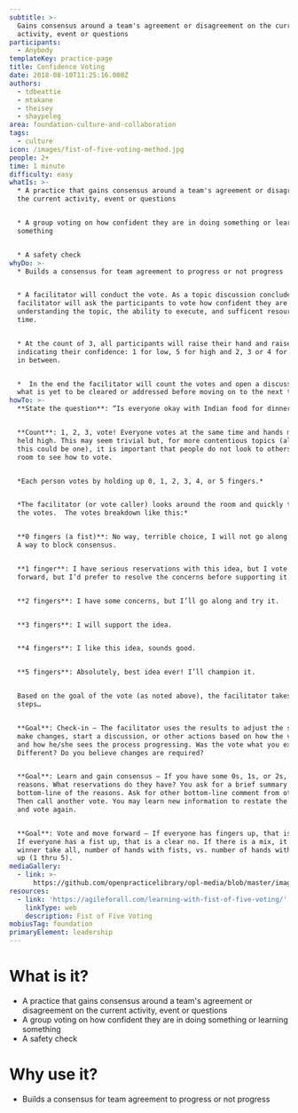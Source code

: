 ```yaml
---
subtitle: >-
  Gains consensus around a team's agreement or disagreement on the current
  activity, event or questions
participants:
  - Anybody
templateKey: practice-page
title: Confidence Voting
date: 2018-08-10T11:25:16.000Z
authors:
  - tdbeattie
  - mtakane
  - theisey
  - shaypeleg
area: foundation-culture-and-collaboration
tags:
  - culture
icon: /images/fist-of-five-voting-method.jpg
people: 2+
time: 1 minute
difficulty: easy
whatIs: >-
  * A practice that gains consensus around a team's agreement or disagreement on
  the current activity, event or questions


  * A group voting on how confident they are in doing something or learning
  something


  * A safety check
whyDo: >-
  * Builds a consensus for team agreement to progress or not progress


  * A facilitator will conduct the vote. As a topic discussion concludes, the
  facilitator will ask the participants to vote how confident they are on
  understanding the topic, the ability to execute, and sufficent resources and
  time.


  * At the count of 3, all participants will raise their hand and raise fingers
  indicating their confidence: 1 for low, 5 for high and 2, 3 or 4 for anything
  in between.


  *  In the end the facilitator will count the votes and open a discussion on
  what is yet to be cleared or addressed before moving on to the next topic.
howTo: >-
  **State the question**: “Is everyone okay with Indian food for dinner?’


  **Count**: 1, 2, 3, vote! Everyone votes at the same time and hands must be
  held high. This may seem trivial but, for more contentious topics (although
  this could be one), it is important that people do not look to others in the
  room to see how to vote.


  *Each person votes by holding up 0, 1, 2, 3, 4, or 5 fingers.*


  *The facilitator (or vote caller) looks around the room and quickly tallies
  the votes.  The votes breakdown like this:*


  **0 fingers (a fist)**: No way, terrible choice, I will not go along with it.
  A way to block consensus.


  **1 finger**: I have serious reservations with this idea, but I vote to move
  forward, but I’d prefer to resolve the concerns before supporting it.


  **2 fingers**: I have some concerns, but I’ll go along and try it.


  **3 fingers**: I will support the idea.


  **4 fingers**: I like this idea, sounds good.


  **5 fingers**: Absolutely, best idea ever! I’ll champion it.


  Based on the goal of the vote (as noted above), the facilitator takes the next
  steps…


  **Goal**: Check-in — The facilitator uses the results to adjust the session,
  make changes, start a discussion, or other actions based on how the vote went
  and how he/she sees the process progressing. Was the vote what you expected?
  Different? Do you believe changes are required?


  **Goal**: Learn and gain consensus — If you have some 0s, 1s, or 2s, ask for
  reasons. What reservations do they have? You ask for a brief summary or a
  bottom-line of the reasons. Ask for other bottom-line comment from others.
  Then call another vote. You may learn new information to restate the question
  and vote again.


  **Goal**: Vote and move forward — If everyone has fingers up, that is a yes.
  If everyone has a fist up, that is a clear no. If there is a mix, it is a
  winner take all, number of hands with fists, vs. number of hands with fingers
  up (1 thru 5).
mediaGallery:
  - link: >-
      https://github.com/openpracticelibrary/opl-media/blob/master/images/fist-of-five-voting-method.jpg?raw=true
resources:
  - link: 'https://agileforall.com/learning-with-fist-of-five-voting/'
    linkType: web
    description: Fist of Five Voting
mobiusTag: foundation
primaryElement: leadership
---
```

# What is it?

* A practice that gains consensus around a team's agreement or disagreement on the current activity, event or questions
* A group voting on how confident they are in doing something or learning something
* A safety check



# Why use it?

* Builds a consensus for team agreement to progress or not progress
